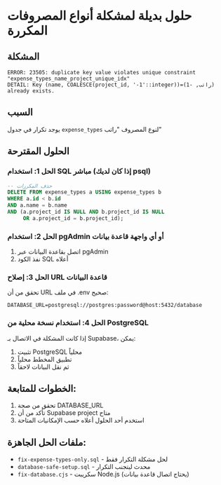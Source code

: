 # حلول بديلة لمشكلة أنواع المصروفات المكررة

## المشكلة
```
ERROR: 23505: duplicate key value violates unique constraint "expense_types_name_project_unique_idx"
DETAIL: Key (name, COALESCE(project_id, '-1'::integer))=(راتب, -1) already exists.
```

## السبب
يوجد تكرار في جدول `expense_types` لنوع المصروف "راتب"

## الحلول المقترحة

### الحل 1: استخدام SQL مباشر (إذا كان لديك psql)
```sql
-- حذف المكررات
DELETE FROM expense_types a USING expense_types b 
WHERE a.id < b.id 
AND a.name = b.name 
AND (a.project_id IS NULL AND b.project_id IS NULL 
     OR a.project_id = b.project_id);
```

### الحل 2: استخدام pgAdmin أو أي واجهة قاعدة بيانات
1. اتصل بقاعدة البيانات عبر pgAdmin
2. نفذ الكود SQL أعلاه

### الحل 3: إصلاح URL قاعدة البيانات
تحقق من أن URL في ملف .env صحيح:
```
DATABASE_URL=postgresql://postgres:password@host:5432/database
```

### الحل 4: استخدام نسخة محلية من PostgreSQL
إذا كانت المشكلة في الاتصال بـ Supabase، يمكن:
1. تثبيت PostgreSQL محلياً
2. تطبيق المخطط محلياً
3. ثم نقل البيانات لاحقاً

## الخطوات للمتابعة:
1. تحقق من صحة DATABASE_URL
2. تأكد من أن Supabase project متاح
3. استخدم أحد الحلول أعلاه حسب الإمكانيات المتاحة

## ملفات الحل الجاهزة:
- `fix-expense-types-only.sql` - لحل مشكلة التكرار فقط
- `database-safe-setup.sql` - محدث ليتجنب التكرار
- `fix-database.cjs` - سكريبت Node.js (يحتاج اتصال قاعدة بيانات)
